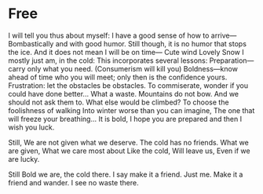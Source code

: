 # Free

I will tell you thus about myself:
I have a good sense of how to arrive—
Bombastically and with good humor.
Still though, it is no humor that stops the ice.
And it does not mean I will be on time—
Cute wind
Lovely Snow
I mostly just am, in the cold:
This incorporates several lessons:
Preparation—carry only what you need.       (Consumerism will kill you)
Boldness—know ahead of time who you will meet;
	only then is the confidence yours.
Frustration: let the obstacles be obstacles.
To commiserate, wonder if you could have done better...
What a waste.
Mountains do not bow.
And we should not ask them to.
What else would be climbed?
To choose the foolishness of walking
Into winter worse than you can imagine,
The one that will freeze your breathing...
It is bold, I hope you are prepared and then I wish you luck.

Still,
We are not given what we deserve.
The cold has no friends.
What we are given,
What we care most about
Like the cold,
Will leave us,
Even if we are lucky.

Still Bold we are, the cold there.
I say make it a friend.
Just me.
Make it a friend and wander.
I see no waste there.
